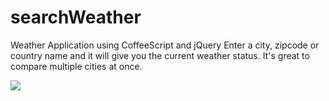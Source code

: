 searchWeather
=============

Weather Application using CoffeeScript and jQuery
Enter a city, zipcode or country name and it will give you the current weather status. 
It's great to compare multiple cities at once.


![](https://github.com/fa137/weatherAPP/img/example.png)
